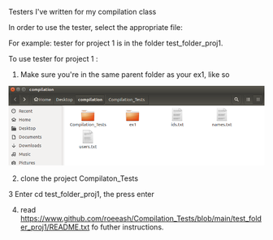 Testers I've written for my compilation class

In order to use the tester, select the appropriate file:

For example: tester for project 1 is in the folder test_folder_proj1.

To use tester for project 1 :


1. Make sure you're in the same parent folder as your ex1, like so

![image](https://github.com/roeeash/Compilation_Tests/blob/main/instructions.png?raw=true)

2. clone the project Compilaton_Tests

3 Enter cd test_folder_proj1, the press enter

4. read https://www.github.com/roeeash/Compilation_Tests/blob/main/test_folder_proj1/README.txt fo futher instructions.




